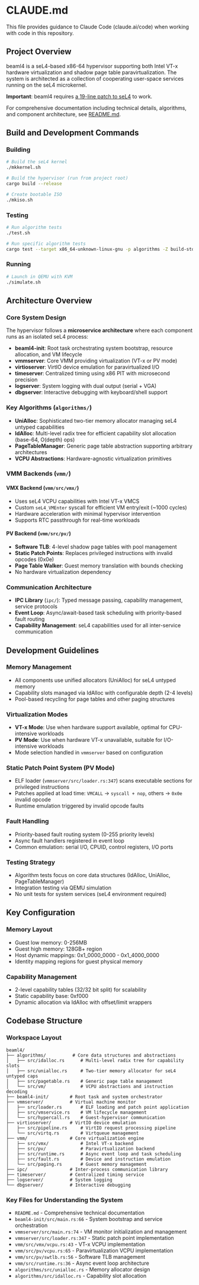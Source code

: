 # CLAUDE.md

This file provides guidance to Claude Code (claude.ai/code) when working with code in this repository.

## Project Overview

beaml4 is a seL4-based x86-64 hypervisor supporting both Intel VT-x hardware virtualization and shadow page table paravirtualization. The system is architected as a collection of cooperating user-space services running on the seL4 microkernel.

**Important**: beaml4 requires [a 19-line patch to seL4](https://github.com/losfair/seL4/commit/eb482a6f1fb96603f7b1bc196b7cdb500e0c1daa) to work.

For comprehensive documentation including technical details, algorithms, and component architecture, see [README.md](README.md).

## Build and Development Commands

### Building
```bash
# Build the seL4 kernel
./mkkernel.sh

# Build the hypervisor (run from project root)
cargo build --release

# Create bootable ISO
./mkiso.sh
```

### Testing
```bash
# Run algorithm tests
./test.sh

# Run specific algorithm tests
cargo test --target x86_64-unknown-linux-gnu -p algorithms -Z build-std="" -- <test_name>
```

### Running
```bash
# Launch in QEMU with KVM
./simulate.sh
```

## Architecture Overview

### Core System Design
The hypervisor follows a **microservice architecture** where each component runs as an isolated seL4 process:

- **beaml4-init**: Root task orchestrating system bootstrap, resource allocation, and VM lifecycle
- **vmmserver**: Core VMM providing virtualization (VT-x or PV mode)
- **virtioserver**: VirtIO device emulation for paravirtualized I/O
- **timeserver**: Centralized timing using x86 PIT with microsecond precision
- **logserver**: System logging with dual output (serial + VGA)
- **dbgserver**: Interactive debugging with keyboard/shell support

### Key Algorithms (`algorithms/`)
- **UniAlloc**: Sophisticated two-tier memory allocator managing seL4 untyped capabilities
- **IdAlloc**: Multi-level radix tree for efficient capability slot allocation (base-64, O(depth) ops)
- **PageTableManager**: Generic page table abstraction supporting arbitrary architectures
- **VCPU Abstractions**: Hardware-agnostic virtualization primitives

### VMM Backends (`vmm/`)

#### VMX Backend (`vmm/src/vmx/`)
- Uses seL4 VCPU capabilities with Intel VT-x VMCS
- Custom `seL4_VMEnter` syscall for efficient VM entry/exit (~1000 cycles)
- Hardware acceleration with minimal hypervisor intervention
- Supports RTC passthrough for real-time workloads

#### PV Backend (`vmm/src/pv/`)
- **Software TLB**: 4-level shadow page tables with pool management
- **Static Patch Points**: Replaces privileged instructions with invalid opcodes (0x0e)
- **Page Table Walker**: Guest memory translation with bounds checking
- No hardware virtualization dependency

### Communication Architecture
- **IPC Library** (`ipc/`): Typed message passing, capability management, service protocols
- **Event Loop**: Async/await-based task scheduling with priority-based fault routing
- **Capability Management**: seL4 capabilities used for all inter-service communication

## Development Guidelines

### Memory Management
- All components use unified allocators (UniAlloc) for seL4 untyped memory
- Capability slots managed via IdAlloc with configurable depth (2-4 levels)
- Pool-based recycling for page tables and other paging structures

### Virtualization Modes
- **VT-x Mode**: Use when hardware support available, optimal for CPU-intensive workloads
- **PV Mode**: Use when hardware VT-x unavailable, suitable for I/O-intensive workloads
- Mode selection handled in `vmmserver` based on configuration

### Static Patch Point System (PV Mode)
- ELF loader (`vmmserver/src/loader.rs:347`) scans executable sections for privileged instructions
- Patches applied at load time: `VMCALL` → `syscall + nop`, others → `0x0e` invalid opcode
- Runtime emulation triggered by invalid opcode faults

### Fault Handling
- Priority-based fault routing system (0-255 priority levels)
- Async fault handlers registered in event loop
- Common emulation: serial I/O, CPUID, control registers, I/O ports

### Testing Strategy
- Algorithm tests focus on core data structures (IdAlloc, UniAlloc, PageTableManager)
- Integration testing via QEMU simulation
- No unit tests for system services (seL4 environment required)

## Key Configuration

### Memory Layout
- Guest low memory: 0-256MB
- Guest high memory: 128GB+ region
- Host dynamic mappings: 0x1_0000_0000 - 0x1_4000_0000
- Identity mapping regions for guest physical memory

### Capability Management
- 2-level capability tables (32/32 bit split) for scalability
- Static capability base: 0xf000
- Dynamic allocation via IdAlloc with offset/limit wrappers

## Codebase Structure

### Workspace Layout
```
beaml4/
├── algorithms/          # Core data structures and abstractions
│   ├── src/idalloc.rs      # Multi-level radix tree for capability slots
│   ├── src/unialloc.rs     # Two-tier memory allocator for seL4 untyped caps
│   ├── src/pagetable.rs    # Generic page table management
│   └── src/vm/             # VCPU abstractions and instruction decoding
├── beaml4-init/        # Root task and system orchestrator
├── vmmserver/          # Virtual machine monitor
│   ├── src/loader.rs       # ELF loading and patch point application
│   ├── src/vmservice.rs    # VM lifecycle management
│   └── src/hypercall.rs    # Guest-hypervisor communication
├── virtioserver/       # VirtIO device emulation
│   ├── src/pipeline.rs     # VirtIO request processing pipeline
│   └── src/virtq.rs        # Virtqueue management
├── vmm/                # Core virtualization engine
│   ├── src/vmx/            # Intel VT-x backend
│   ├── src/pv/             # Paravirtualization backend
│   ├── src/runtime.rs      # Async event loop and task scheduling
│   ├── src/fault.rs        # Device and instruction emulation
│   └── src/paging.rs       # Guest memory management
├── ipc/                # Inter-process communication library
├── timeserver/         # Centralized timing service
├── logserver/          # System logging
└── dbgserver/          # Interactive debugging
```

### Key Files for Understanding the System
- `README.md` - Comprehensive technical documentation
- `beaml4-init/src/main.rs:66` - System bootstrap and service orchestration
- `vmmserver/src/main.rs:74` - VM monitor initialization and management
- `vmmserver/src/loader.rs:347` - Static patch point implementation
- `vmm/src/vmx/vcpu.rs:43` - VT-x VCPU implementation
- `vmm/src/pv/vcpu.rs:65` - Paravirtualization VCPU implementation
- `vmm/src/pv/swtlb.rs:56` - Software TLB management
- `vmm/src/runtime.rs:36` - Async event loop architecture
- `algorithms/src/unialloc.rs` - Memory allocator design
- `algorithms/src/idalloc.rs` - Capability slot allocation
